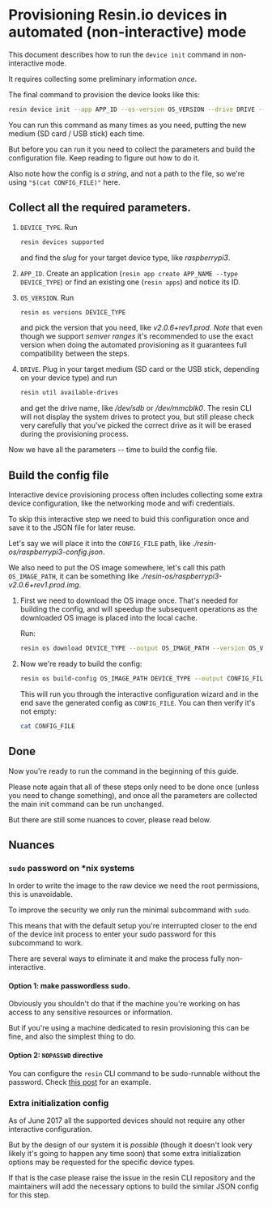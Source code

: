 # Provisioning Resin.io devices in automated (non-interactive) mode

This document describes how to run the `device init` command in non-interactive mode.

It requires collecting some preliminary information _once_.

The final command to provision the device looks like this:

```bash
resin device init --app APP_ID --os-version OS_VERSION --drive DRIVE --config "$(cat CONFIG_FILE)" --yes

```

You can run this command as many times as you need, putting the new medium (SD card / USB stick) each time.

But before you can run it you need to collect the parameters and build the configuration file. Keep reading to figure out how to do it.

Also note how the config is _a string_, and not a path to the file, so we're using `"$(cat CONFIG_FILE)"` here.

## Collect all the required parameters.

1. `DEVICE_TYPE`. Run
	```bash
	resin devices supported
	```
	and find the _slug_ for your target device type, like _raspberrypi3_.

1. `APP_ID`. Create an application (`resin app create APP_NAME --type DEVICE_TYPE`) or find an existing one (`resin apps`) and notice its ID.

1. `OS_VERSION`. Run
	```bash
	resin os versions DEVICE_TYPE
	```
	and pick the version that you need, like _v2.0.6+rev1.prod_.
	_Note_ that even though we support _semver ranges_ it's recommended to use the exact version when doing the automated provisioning as it
	guarantees full compatibility between the steps.

1. `DRIVE`. Plug in your target medium (SD card or the USB stick, depending on your device type) and run
	```bash
	resin util available-drives
	```
	and get the drive name, like _/dev/sdb_ or _/dev/mmcblk0_.
	The resin CLI will not display the system drives to protect you,
	but still please check very carefully that you've picked the correct drive as it will be erased during the provisioning process.

Now we have all the parameters -- time to build the config file.

## Build the config file

Interactive device provisioning process often includes collecting some extra device configuration, like the networking mode and wifi credentials.

To skip this interactive step we need to buid this configuration once and save it to the JSON file for later reuse.

Let's say we will place it into the `CONFIG_FILE` path, like _./resin-os/raspberrypi3-config.json_.

We also need to put the OS image somewhere, let's call this path `OS_IMAGE_PATH`, it can be something like _./resin-os/raspberrypi3-v2.0.6+rev1.prod.img_.

1. First we need to download the OS image once. That's needed for building the config, and will speedup the subsequent operations as the downloaded OS image is placed into the local cache.

	Run:
	```bash
	resin os download DEVICE_TYPE --output OS_IMAGE_PATH --version OS_VERSION
	```

1. Now we're ready to build the config:

	```bash
	resin os build-config OS_IMAGE_PATH DEVICE_TYPE --output CONFIG_FILE
	```

	This will run you through the interactive configuration wizard and in the end save the generated config as `CONFIG_FILE`. You can then verify it's not empty:

	```bash
	cat CONFIG_FILE
	```

## Done

Now you're ready to run the command in the beginning of this guide.

Please note again that all of these steps only need to be done once (unless you need to change something), and once all the parameters are collected the main init command can be run unchanged.

But there are still some nuances to cover, please read below. 

## Nuances

### `sudo` password on *nix systems

In order to write the image to the raw device we need the root permissions, this is unavoidable.

To improve the security we only run the minimal subcommand with `sudo`.

This means that with the default setup you're interrupted closer to the end of the device init process to enter your sudo password for this subcommand to work.

There are several ways to eliminate it and make the process fully non-interactive.

#### Option 1: make passwordless sudo.

Obviously you shouldn't do that if the machine you're working on has access to any sensitive resources or information.

But if you're using a machine dedicated to resin provisioning this can be fine, and also the simplest thing to do.

#### Option 2: `NOPASSWD` directive

You can configure the `resin` CLI command to be sudo-runnable without the password. Check [this post](https://askubuntu.com/questions/159007/how-do-i-run-specific-sudo-commands-without-a-password) for an example.

### Extra initialization config

As of June 2017 all the supported devices should not require any other interactive configuration.

But by the design of our system it is _possible_ (though it doesn't look very likely it's going to happen any time soon) that some extra initialization options may be requested for the specific device types.

If that is the case please raise the issue in the resin CLI repository and the maintainers will add the necessary options to build the similar JSON config for this step.
